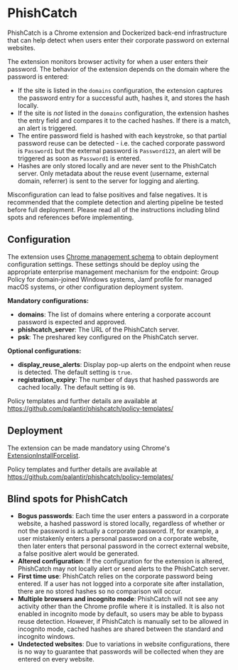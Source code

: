 # PhishCatch 
PhishCatch is a Chrome extension and Dockerized back-end infrastructure that can help detect when users enter their corporate password on external websites.

The extension monitors browser activity for when a user enters their password. The behavior of the extension depends on the domain where the password is entered:
- If the site is listed in the `domains` configuration, the extension captures the password entry for a successful auth, hashes it, and stores the hash locally.
- If the site is *not* listed in the `domains` configuration, the extension hashes the entry field and compares it to the cached hashes. If there is a match, an alert is triggered.
 - The entire password field is hashed with each keystroke, so that partial password reuse can be detected - i.e. the cached corporate password is `Password1` but the external password is `Password123`, an alert will be triggered as soon as `Password1` is entered.
 - Hashes are only stored locally and are never sent to the PhishCatch server. Only metadata about the reuse event (username, external domain, referrer) is sent to the server for logging and alerting.

Misconfiguration can lead to false positives and false negatives. It is recommended that the complete detection and alerting pipeline be tested before full deployment. Please read all of the instructions including blind spots and references before implementing. 

## Configuration
The extension uses [Chrome management schema](https://developer.chrome.com/apps/manifest/storage) to obtain deployment configuration settings. These settings should be deploy using the appropriate enterprise management mechanism for the endpoint: Group Policy for domain-joined Windows systems, Jamf profile for managed macOS systems, or other configuration deployment system.

**Mandatory configurations:**
- **domains**: The list of domains where entering a corporate account password is expected and approved.
- **phishcatch_server**: The URL of the PhishCatch server.
- **psk**: The preshared key configured on the PhishCatch server.

**Optional configurations:**
- **display_reuse_alerts**: Display pop-up alerts on the endpoint when reuse is detected. The default setting is `true`.
- **registration_expiry**: The number of days that hashed passwords are cached locally. The default setting is `90`.

Policy templates and further details are available at https://github.com/palantir/phishcatch/policy-templates/

## Deployment
The extension can be made mandatory using Chrome's [ExtensionInstallForcelist](https://cloud.google.com/docs/chrome-enterprise/policies/?policy=ExtensionInstallForcelist).

Policy templates and further details are available at https://github.com/palantir/phishcatch/policy-templates/

## Blind spots for PhishCatch
- **Bogus passwords**: Each time the user enters a password in a corporate website, a hashed password is stored locally, regardless of whether or not the password is actually a corporate password. If, for example, a user mistakenly enters a personal password on a corporate website, then later enters that personal password in the correct external website, a false positive alert would be generated.
- **Altered configuration**: If the configuration for the extension is altered, PhishCatch may not locally alert or send alerts to the PhishCatch server.
- **First time use**: PhishCatch relies on the corporate password being entered. If a user has not logged into a corporate site after installation, there are no stored hashes so no comparison will occur.
- **Multiple browsers and incognito mode**: PhishCatch will not see any activity other than the Chrome profile where it is installed. It is also not enabled in incognito mode by default, so users may be able to bypass reuse detection. However, if PhishCatch is manually set to be allowed in incognito mode, cached hashes are shared between the standard and incognito windows.
- **Undetected websites**: Due to variations in website configurations, there is no way to guarantee that passwords will be collected when they are entered on every website. 
